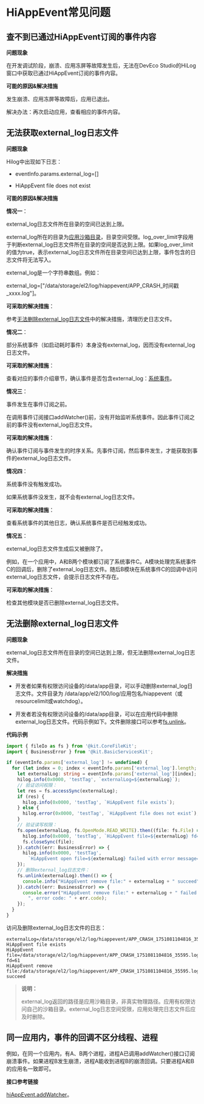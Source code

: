 # HiAppEvent常见问题


## 查不到已通过HiAppEvent订阅的事件内容

**问题现象**

在开发调试阶段，崩溃、应用冻屏等故障发生后，无法在DevEco Studio的HiLog窗口中获取已通过HiAppEvent订阅的事件内容。

**可能的原因&amp;解决措施**

发生崩溃、应用冻屏等故障后，应用已退出。

解决办法：再次启动应用，查看相应的事件内容。


## 无法获取external_log日志文件

**问题现象**

Hilog中出现如下日志：

- eventInfo.params.external_log=[]

- HiAppEvent file does not exist

**可能的原因&amp;解决措施**

**情况一**：

external_log日志文件所在目录的空间已达到上限。

external_log所在的目录为[应用沙箱目录](../file-management/app-sandbox-directory.md)，目录空间受限。log_over_limit字段用于判断external_log日志文件所在目录的空间是否达到上限。如果log_over_limit的值为true，表示external_log日志文件所在目录空间已达到上限，事件包含的日志文件将无法写入。

external_log是一个字符串数组。例如：

external_log=["/data/storage/el2/log/hiappevent/APP_CRASH_时间戳_xxxx.log"]。

**可采取的解决措施**：

参考[无法删除external_log日志文件](#无法删除external_log日志文件)中的解决措施，清理历史日志文件。

**情况二**：

部分系统事件（如启动耗时事件）本身没有external_log，因而没有external_log日志文件。

**可采取的解决措施**：

查看对应的事件介绍章节，确认事件是否包含external_log：[系统事件](event-subscription-overview.md#系统事件)。

**情况三**：

事件发生在事件订阅之前。

在调用事件订阅接口addWatcher()前，没有开始监听系统事件。因此事件订阅之前的事件没有external_log日志文件。

**可采取的解决措施**：

确认事件订阅与事件发生的时序关系。先事件订阅，然后事件发生，才能获取到事件的external_log日志文件。

**情况四**：

系统事件没有触发成功。

如果系统事件没发生，就不会有external_log日志文件。

**可采取的解决措施**：

查看系统事件的其他日志，确认系统事件是否已经触发成功。

**情况五**：

external_log日志文件生成后又被删除了。

例如，在一个应用中，A和B两个模块都订阅了系统事件C。A模块处理完系统事件C的回调后，删除了external_log日志文件。随后B模块在系统事件C的回调中访问external_log日志文件，会提示日志文件不存在。

**可采取的解决措施**：

检查其他模块是否已删除external_log日志文件。


## 无法删除external_log日志文件

**问题现象**

external_log日志文件所在目录的空间已达到上限，但无法删除external_log日志文件。

**解决措施**

- 开发者如果有权限访问设备的/data/app目录，可以手动删除external_log日志文件。文件目录为
  /data/app/el2/100/log/应用包名/hiappevent（或resourcelimit或watchdog）。

- 开发者若没有权限访问设备的/data/app目录，可以在应用代码中删除external_log日志文件。代码示例如下。文件删除接口可以参考[fs.unlink](../reference/apis-core-file-kit/js-apis-file-fs.md#fsunlink)。

**代码示例**

```ts
import { fileIo as fs } from '@kit.CoreFileKit';
import { BusinessError } from '@kit.BasicServicesKit';

if (eventInfo.params['external_log'] != undefined) {
  for (let index = 0; index < eventInfo.params['external_log'].length; ++index) {
    let externalLog: string = eventInfo.params['external_log'][index];
    hilog.info(0x0000, 'testTag', `externalLog=${externalLog}`);
    // 验证访问权限：
    let res = fs.accessSync(externalLog);
    if (res) {
      hilog.info(0x0000, 'testTag', `HiAppEvent file exists`);
    } else {
      hilog.error(0x0000, 'testTag', `HiAppEvent file does not exist`);
    }
    // 验证读写权限：
    fs.open(externalLog, fs.OpenMode.READ_WRITE).then((file: fs.File) => {
      hilog.info(0x0000, 'testTag', `HiAppEvent file=${externalLog} fd=${file.fd}`);
      fs.closeSync(file);
    }).catch((err: BusinessError) => {
      hilog.info(0x0000, 'testTag',
        `HiAppEvent open file=${externalLog} failed with error message=${err.message}, error code=${err.code}`);
    });
    // 删除external_log日志文件：
    fs.unlink(externalLog).then(() => {
      console.info("HiAppEvent remove file:" + externalLog + " succeed");
    }).catch((err: BusinessError) => {
      console.error("HiAppEvent remove file:" + externalLog + " failed with error message: " + err.message +
        ", error code: " + err.code);
    });
  }
}
```

访问及删除external_log日志文件的日志：

```text
externalLog=/data/storage/el2/log/hiappevent/APP_CRASH_1751081104816_35595.log
HiAppEvent file exists
HiAppEvent file=/data/storage/el2/log/hiappevent/APP_CRASH_1751081104816_35595.log fd=61
HiAppEvent remove file:/data/storage/el2/log/hiappevent/APP_CRASH_1751081104816_35595.log succeed
```


> **说明：**
>
> external_log返回的路径是应用沙箱目录，非真实物理路径。应用有权限访问自己的沙箱目录。external_log日志空间受限，应用处理完日志文件后应及时删除。


## 同一应用内，事件的回调不区分线程、进程

例如，在同一个应用内，有A、B两个进程，进程A已调用addWatcher()接口订阅崩溃事件。如果进程B发生崩溃，进程A能收到进程B的崩溃回调。只要进程A和B的应用名一致即可。

**接口参考链接**

[hiAppEvent.addWatcher](../reference/apis-performance-analysis-kit/js-apis-hiviewdfx-hiappevent.md#hiappeventaddwatcher)。
